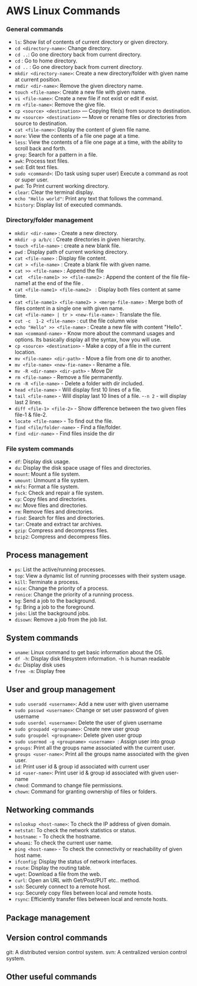 # AWS Linux Commands

### General commands
  
- `ls`: Show list of contents of current directory or given directory.
- `cd <directory-name>`: Change directory. 
- `cd ..`: Go one directory back from current directory.
- `cd` : Go to home directory.
- `cd ..` : Go one directory back from current directory.
- `mkdir <directory-name>`: Create a new directory/folder with given name at current position.
- `rmdir <dir-name>`: Remove the given directory name.
- `touch <file-name>`: Create a new file with given name.
- `vi <file-name>`: Create a new file if not exist or edit if exist.
- `rm <file-name>`: Remove the give file.
- `cp <source> <destination>` — Copying file(s) from source to destination.
- `mv <source> <destination>` — Move or rename files or directories from source to destination.
- `cat <file-name>`: Display the content of given file name.
- `more`: View the contents of a file one page at a time.
- `less`: View the contents of a file one page at a time, with the ability to scroll back and forth.
- `grep`: Search for a pattern in a file.
- `awk`: Process text files.
- `sed`: Edit text files.
- `sudo <command>`: (Do task using super user) Execute a command as root or super user.
- `pwd`: To Print current working directory.
- `clear`: Clear the terminal display.
- `echo "Hello world"`: Print any text that follows the command.
- `history`: Display list of executed commands.
  

### Directory/folder management
- `mkdir <dir-name>` : Create a new directory.
- `mkdir -p a/b/c` : Create directories in given hierarchy.
- `touch <file-name>` : create a new blank file.
- `pwd` : Display path of current working directory.
- `cat <file-name>` : Display file content.
- `cat > <file-name>` : Create a blank file with given name.
- `cat >> <file-name>` : Append the file
- `cat  <file-name1> >> <file-name2>` : Append the content of the file file-name1 at the end of the file <file-name2>.
- `cat <file-name1> <file-name2> ` : Display both files content at same time.
- `cat <file-name1> <file-name2> > <merge-file-name>` : Merge both of files content in a single one with given name.
- `cat <file-name> | tr > <new-file-name>` : Translate the file.
- `cut -c  1-2 <file-name>` : cut the file column wise
- `echo "Hello" >> <file-name>` : Create a new file with content "Hello".
- `man <command-name>` - Know more about the command usages and options. Its basically display all the syntax, how you will use.
- `cp <source> <destination>` - Make a copy of a file in the current location.
- `mv <file-name> <dir-path>` - Move a file from one dir to another.
- `mv <file-name> <new-fie-name>` - Rename a file.
- `mv -R <dir-name> <dir-path>` - Move Dir
- `rm <file-name>` - Remove a file permanently.
- `rm -R <file-name>` - Delete a folder with dir included.
- `head <file-name>` - Will display first 10 lines of a file.
- `tail <file-name>` - Will display last 10 lines of a file.
    -`-n 2` - will display last 2 lines.
- `diff <file-1> <file-2>` - Show difference between the two given files file-1 & file-2.
- `locate <file-name>` - To find out the file.  
- `find <file/folder-name>` - Find a file/folder.
- `find <dir-name>` - Find files inside the dir


### File system commands
- `df`: Display disk usage.
- `du`: Display the disk space usage of files and directories.
- `mount`: Mount a file system.
- `umount`: Unmount a file system.
- `mkfs`: Format a file system.
- `fsck`: Check and repair a file system.
- `cp`: Copy files and directories.
- `mv`: Move files and directories.
- `rm`: Remove files and directories.
- `find`: Search for files and directories.
- `tar`: Create and extract tar archives.
- `gzip`: Compress and decompress files.
- `bzip2`: Compress and decompress files.

## Process management
- `ps`: List the active/running processes.
- `top`: View a dynamic list of running processes with their system usage.
- `kill`: Terminate a process.
- `nice`: Change the priority of a process.
- `renice`: Change the priority of a running process.
- `bg`: Send a job to the background.
- `fg`: Bring a job to the foreground.
- `jobs`: List the background jobs.
- `disown`: Remove a job from the job list.

## System commands
- `uname`: Linux command to get basic information about the OS.
- `df -h`: Display disk filesystem information. -h is human readable
- `du`: Display disk uses
- `free -m`: Display free

## User and group management
- `sudo useradd <username>`: Add a new user with given username
- `sudo passwd <username>`: Change or set user password of given username
- `sudo userdel <username>`: Delete the user of given username 
- `sudo groupadd <groupname>`: Create new user group
- `sudo groupdel <groupname>`: Delete given user group
- `sudo usermod -g <groupname> <username> `: Assign user <username> into group <groupname>
- `groups`: Print all the groups name associated with the current user.
- `groups <user-name>`: Print all the groups name associated with the given user.
- `id`: Print user id & group id associated with current user
- `id <user-name>`: Print user id & group id associated with given user-name
- `chmod`: Command to change file permissions.
- `chown`: Command for granting ownership of files or folders.

## Networking commands
  - `nslookup <host-name>`: To check the IP address of given domain.
  - `netstat`: To check the network statistics or status.
  - `hostname`: - To check the hostname.
  - `whoami`:  To check the current user name.
  - `ping <host-name>` - To check the connectivity or reachability of given host name.
  - `ifconfig`: Display the status of network interfaces.
  - `route`: Display the routing table.
  - `wget`: Download a file from the web.
  - `curl`: Open an URL with Get/Post/PUT etc.. method.
  - `ssh`: Securely connect to a remote host.
  - `scp`: Securely copy files between local and remote hosts.
  - `rsync`: Efficiently transfer files between local and remote hosts.

## Package management

## Version control commands
git: A distributed version control system.
svn: A centralized version control system.

## Other useful commands